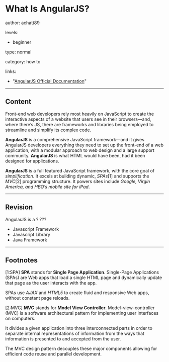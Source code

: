 # What Is **AngularJS**?
author: achatt89

levels:

  - beginner

type: normal

category: how to

links:

  - "[AngularJS Official Documentation](https://docs.angularjs.org/)"

---
## Content

Front-end web developers rely most heavily on JavaScript to create the interactive aspects of a website that 
users see in their browsers—and, where there’s JS, there are frameworks and libraries being employed to streamline 
and simplify its complex code. 

**AngularJS** is a comprehensive JavaScript framework—and it gives AngularJS developers everything they need to 
set up the front-end of a web application, with a modular approach to web design and a large support community.
**AngularJS** is what HTML would have been, had it been designed for applications. 

**AngularJS** is a full featured JavaScript framework, with the core goal of _simplification_. 
It excels at building dynamic, _SPAs_[1] and supports the _MVC_[2] programming 
structure. It powers sites include _Google, Virgin America, and HBO’s mobile site for iPad_.

---
## Revision

AngularJS is a ?
???

* Javascript Framework
* Javascript Library
* Java Framework

---
## Footnotes

[1:SPA]
**SPA** stands for **Single Page Application**. Single-Page Applications (SPAs) are Web apps that load a 
single HTML page and dynamically update that page as the user interacts with the app. 

SPAs use _AJAX_ and _HTML5_ to create fluid and responsive Web apps, without constant page reloads.

[2:MVC]
**MVC** stands for **Model View Controller**. Model–view–controller (MVC) is a software architectural 
pattern for implementing user interfaces on computers. 

It divides a given application into three 
interconnected parts in order to separate internal representations of information from the ways 
that information is presented to and accepted from the user.

The MVC design pattern decouples these major components allowing for efficient code 
reuse and parallel development.
